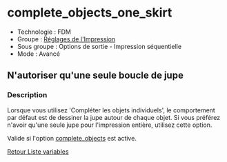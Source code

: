# complete_objects_one_skirt

* Technologie : FDM
* Groupe : [Réglages de l'Impression](../print_settings/print_settings.md)
* Sous groupe : Options de sortie - Impression séquentielle
* Mode : Avancé

## N'autoriser qu'une seule boucle de jupe

### Description

Lorsque vous utilisez 'Compléter les objets individuels', le comportement par défaut est de dessiner  la jupe autour de chaque objet. Si vous préférez n'avoir qu'une seule jupe pour l'impression entière, utilisez cette option.

Valide si l'option [complete_objects](complete_objects.md) est active.

[Retour Liste variables](variable_list.md)